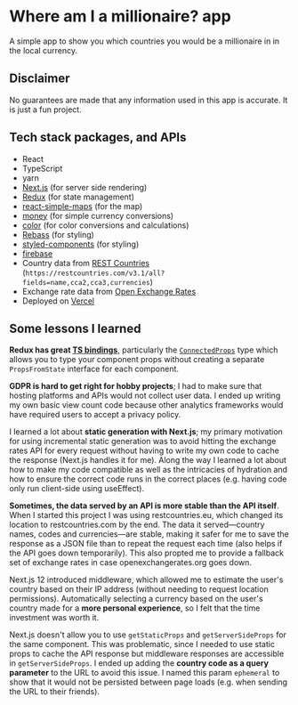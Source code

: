 # Where am I a millionaire? app

A simple app to show you which countries you would be a millionaire in in the local currency.

## Disclaimer

No guarantees are made that any information used in this app is accurate. It is just a fun project.

## Tech stack packages, and APIs

- React
- TypeScript
- yarn
- [Next.js](https://nextjs.org/) (for server side rendering)
- [Redux](https://redux.js.org/) (for state management)
- [react-simple-maps](https://www.react-simple-maps.io/) (for the map)
- [money](https://www.npmjs.com/package/money) (for simple currency conversions)
- [color](https://www.npmjs.com/package/color) (for color conversions and calculations)
- [Rebass](https://rebassjs.org/) (for styling)
- [styled-components](https://styled-components.com/) (for styling)
- [firebase](https://firebase.google.com/)
- Country data from [REST Countries](https://restcountries.com/) (`https://restcountries.com/v3.1/all?fields=name,cca2,cca3,currencies`)
- Exchange rate data from [Open Exchange Rates](https://openexchangerates.org/)
- Deployed on [Vercel](https://vercel.com/)

## Some lessons I learned

**Redux has great [TS bindings](https://redux.js.org/usage/usage-with-typescript)**, particularly the [`ConnectedProps`](https://redux.js.org/usage/usage-with-typescript) type which allows you to type your component props without creating a separate `PropsFromState` interface for each component.

**GDPR is hard to get right for hobby projects**; I had to make sure that hosting platforms and APIs would not collect user data. I ended up writing my own basic view count code because other analytics frameworks would have required users to accept a privacy policy.

I learned a lot about **static generation with Next.js**; my primary motivation for using incremental static generation was to avoid hitting the exchange rates API for every request without having to write my own code to cache the response (Next.js handles it for me). Along the way I learned a lot about how to make my code compatible as well as the intricacies of hydration and how to ensure the correct code runs in the correct places (e.g. having code only run client-side using useEffect).

**Sometimes, the data served by an API is more stable than the API itself**. When I started this project I was using restcountries.eu, which changed its location to restcountries.com by the end. The data it served—country names, codes and currencies—are stable, making it safer for me to save the response as a JSON file than to repeat the request each time (also helps if the API goes down temporarily). This also propted me to provide a fallback set of exchange rates in case openexchangerates.org goes down.

Next.js 12 introduced middleware, which allowed me to estimate the user's country based on their IP address (without needing to request location permissions). Automatically selecting a currency based on the user's country made for a **more personal experience**, so I felt that the time investment was worth it.

Next.js doesn't allow you to use `getStaticProps` and `getServerSideProps` for the same component. This was problematic, since I needed to use static props to cache the API response but middleware responses are accessible in `getServerSideProps`. I ended up adding the **country code as a query parameter** to the URL to avoid this issue. I named this param `ephemeral` to show that it would not be persisted between page loads (e.g. when sending the URL to their friends).
